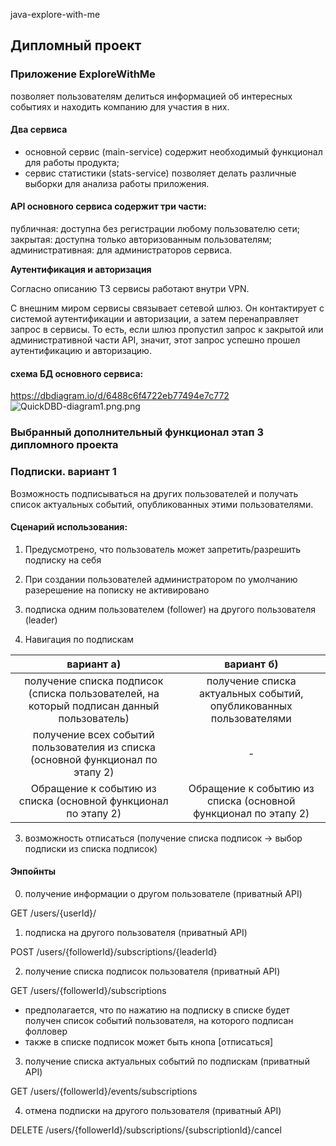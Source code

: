java-explore-with-me

## Дипломный проект
### Приложение ExploreWithMe 

позволяет пользователям делиться информацией об интересных событиях и находить компанию для участия в них.

#### Два сервиса
- основной сервис (main-service) содержит необходимый функционал для работы продукта;
- сервис статистики (stats-service) позволяет делать различные выборки для анализа работы приложения.

#### API основного сервиса содержит три части:
  публичная: доступна без регистрации любому пользователю сети;
  закрытая: доступна только авторизованным пользователям;
  административная: для администраторов сервиса.

**Аутентификация и авторизация** <p>
Согласно описанию ТЗ сервисы работают внутри VPN.<p>
С внешним миром сервисы связывает сетевой шлюз. Он контактирует с системой аутентификации и авторизации, а затем перенаправляет запрос в сервисы. То есть, если шлюз пропустил запрос к закрытой или административной части API, значит, этот запрос успешно прошел аутентификацию и авторизацию.

#### схема БД основного сервиса:
https://dbdiagram.io/d/6488c6f4722eb77494e7c772
![QuickDBD-diagram1.png.png](/QuickDBD-diagram1.png)

### Выбранный дополнительный функционал этап 3 дипломного проекта
### Подписки. вариант 1
Возможность подписываться на других пользователей и получать список актуальных событий, опубликованных этими пользователями.

#### Сценарий использования:

1. Предусмотрено, что пользователь может запретить/разрешить подписку на себя
2. При создании пользователей администратором по умолчанию разерешение на пописку не активировано
3. подписка одним пользователем (follower) на другого пользователя (leader)

2. Навигация по подпискам

|                                        вариант а)                                         |                             вариант б)                             |
|:-----------------------------------------------------------------------------------------:|:------------------------------------------------------------------:|
| получение списка подписок (списка пользователей, на который подписан данный пользователь) | получение списка актуальных событий, опубликованных пользователями |
|      получение всех событий пользователия из списка (основной функционал по этапу 2)      |                                 -                                  |
|              Обращение к событию из списка (основной функционал по этапу 2)               |   Обращение к событию из списка (основной функционал по этапу 2)   |


3. возможность отписаться (получение списка подписок -> выбор подписки из списка подписок)

#### Энпойнты

0. получение информации о другом пользователе (приватный API)

GET /users/{userId}/

1. подписка на другого пользователя (приватный API)

POST /users/{followerId}/subscriptions/{leaderId}

2. получение списка подписок пользователя (приватный API)

GET /users/{followerId}/subscriptions

* предполагается, что по нажатию на подписку в списке будет получен список событий пользователя, на которого подписан фолловер
* также в списке подписок может быть кнопа [отписаться]

3. получение списка актуальных событий по подпискам (приватный API)

GET /users/{followerId}/events/subscriptions

4. отмена подписки на другого пользователя (приватный API)

DELETE /users/{followerId}/subscriptions/{subscriptionId}/cancel


